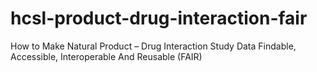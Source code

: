 # hcsl-product-drug-interaction-fair
How to Make Natural Product – Drug Interaction Study Data Findable, Accessible, Interoperable And Reusable (FAIR)
